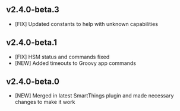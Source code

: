 ## v2.4.0-beta.3

- [FIX] Updated constants to help with unknown capabilities

## v2.4.0-beta.1

- [FIX] HSM status and commands fixed
- [NEW] Added timeouts to Groovy app commands
  
## v2.4.0-beta.0

- [NEW] Merged in latest SmartThings plugin and made necessary changes to make it work
